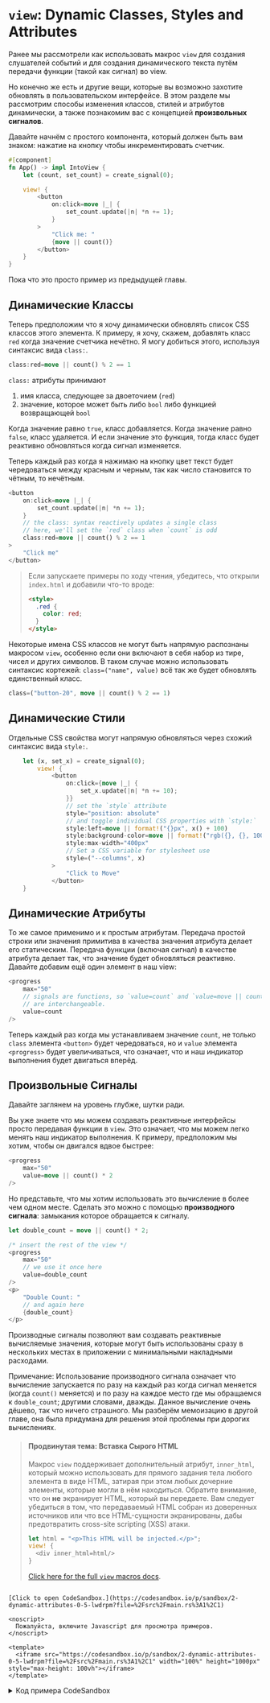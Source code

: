 # `view`: Dynamic Classes, Styles and Attributes

Ранее мы рассмотрели как использовать макрос `view` для создания слушателей событий и для создания динамического текста
путём передачи функции (такой как сигнал) во view.

Но конечно же есть и другие вещи, которые вы возможно захотите обновлять в пользовательском интерфейсе.
В этом разделе мы рассмотрим способы изменения классов, стилей и атрибутов динамически, а также
познакомим вас с концепцией **произвольных сигналов**.

Давайте начнём с простого компонента, который должен быть вам знаком: нажатие на кнопку чтобы инкрементировать счетчик.

```rust
#[component]
fn App() -> impl IntoView {
    let (count, set_count) = create_signal(0);

    view! {
        <button
            on:click=move |_| {
                set_count.update(|n| *n += 1);
            }
        >
            "Click me: "
            {move || count()}
        </button>
    }
}
```

Пока что это просто пример из предыдущей главы.

## Динамические Классы

Теперь предположим что я хочу динамически обновлять список CSS классов этого элемента.
К примеру, я хочу, скажем, добавлять класс `red` когда значение счетчика нечётно. Я могу добиться этого, используя
синтаксис вида `class:`.

```rust
class:red=move || count() % 2 == 1
```

`class:` атрибуты принимают

1. имя класса, следующее за двоеточием (`red`)
2. значение, которое может быть либо `bool` либо функцией возвращающей `bool`

Когда значение равно `true`, класс добавляется. Когда значение равно `false`, класс удаляется.
И если значение это функция, тогда класс будет реактивно обновляться когда сигнал изменяется.

Теперь каждый раз когда я нажимаю на кнопку цвет текст будет чередоваться между красным и черным, так как число становится
то чётным, то нечётным.

```rust
<button
    on:click=move |_| {
        set_count.update(|n| *n += 1);
    }
    // the class: syntax reactively updates a single class
    // here, we'll set the `red` class when `count` is odd
    class:red=move || count() % 2 == 1
>
    "Click me"
</button>
```

> Если запускаете примеры по ходу чтения, убедитесь, что открыли `index.html` и добавили что-то вроде:
>
> ```html
> <style>
>   .red {
>     color: red;
>   }
> </style>
> ```

Некоторые имена CSS классов не могут быть напрямую распознаны макросом `view`, особенно если они включают в себя набор из тире,
чисел и других символов. В таком случае можно использовать синтаксис кортежей: `class=("name", value)` всё так же будет обновлять единственный класс.

```rust
class=("button-20", move || count() % 2 == 1)
```

## Динамические Стили

Отдельные CSS свойства могут напрямую обновляться через схожий синтаксис вида `style:`.

```rust
    let (x, set_x) = create_signal(0);
        view! {
            <button
                on:click={move |_| {
                    set_x.update(|n| *n += 10);
                }}
                // set the `style` attribute
                style="position: absolute"
                // and toggle individual CSS properties with `style:`
                style:left=move || format!("{}px", x() + 100)
                style:background-color=move || format!("rgb({}, {}, 100)", x(), 100)
                style:max-width="400px"
                // Set a CSS variable for stylesheet use
                style=("--columns", x)
            >
                "Click to Move"
            </button>
    }
```

## Динамические Атрибуты

То же самое применимо и к простым атрибутам. Передача простой строки или значения примитива в качества значения
атрибута делает его статическим. Передача функции (включая сигнал) в качестве атрибута делает так, что значение будет обновляться реактивно.
Давайте добавим ещё один элемент в наш view:

```rust
<progress
    max="50"
    // signals are functions, so `value=count` and `value=move || count.get()`
    // are interchangeable.
    value=count
/>
```

Теперь каждый раз когда мы устанавливаем значение `count`, не только `class` элемента `<button>` будет чередоваться, но и 
`value` элемента `<progress>` будет увеличиваться, что означает, что и наш индикатор выполнения будет двигаться вперёд.

## Произвольные Сигналы

Давайте заглянем на уровень глубже, шутки ради.

Вы уже знаете что мы можем создавать реактивные интерфейсы просто передавая функции в `view`. Это означает, что мы можем 
легко менять наш индикатор выполнения. К примеру, предположим мы хотим, чтобы он двигался вдвое быстрее:

```rust
<progress
    max="50"
    value=move || count() * 2
/>
```

Но представьте, что мы хотим использовать это вычисление в более чем одном месте. Сделать это можно с помощью
**производного сигнала**: замыкания которое обращается к сигналу. 

```rust
let double_count = move || count() * 2;

/* insert the rest of the view */
<progress
    max="50"
    // we use it once here
    value=double_count
/>
<p>
    "Double Count: "
    // and again here
    {double_count}
</p>
```

Производные сигналы позволяют вам создавать реактивные вычисляемые значения, которые могут быть использованы сразу в нескольких местах
в приложении с минимальными накладными расходами.

Примечание: Использование производного сигнала означает что вычисление запускается по разу на каждый раз когда сигнал меняется
(когда `count()` меняется) и по разу на каждое место где мы обращаемся к `double_count`; другими словами, дважды. Данное вычисление очень дёшево, 
так что ничего страшного. Мы разберём мемоизацию в другой главе, она была придумана для решения этой проблемы при дорогих вычислениях.

> #### Продвинутая тема: Вставка Сырого HTML
>
> Макрос `view` поддерживает дополнительный атрибут, `inner_html`, который можно использовать для прямого задания
> тела любого элемента в виде HTML, затирая при этом любых дочерние элементы, которые могли в нём находиться.
> Обратите внимание, что он **не** экранирует HTML, который вы передаете. Вам следует убедиться в том, что передаваемый HTML
> собран из доверенных источников или что все HTML-сущности экранированы, дабы предотвратить cross-site scripting (XSS)  атаки.
>
> ```rust
> let html = "<p>This HTML will be injected.</p>";
> view! {
>   <div inner_html=html/>
> }
> ```
>
> [Click here for the full `view` macros docs](https://docs.rs/leptos/latest/leptos/macro.view.html).

```admonish sandbox title="Live example" collapsible=true

[Click to open CodeSandbox.](https://codesandbox.io/p/sandbox/2-dynamic-attributes-0-5-lwdrpm?file=%2Fsrc%2Fmain.rs%3A1%2C1)

<noscript>
  Пожалуйста, включите Javascript для просмотра примеров.
</noscript>

<template>
  <iframe src="https://codesandbox.io/p/sandbox/2-dynamic-attributes-0-5-lwdrpm?file=%2Fsrc%2Fmain.rs%3A1%2C1" width="100%" height="1000px" style="max-height: 100vh"></iframe>
</template>

```

<details>
<summary>Код примера CodeSandbox</summary>

```rust
use leptos::*;

#[component]
fn App() -> impl IntoView {
    let (count, set_count) = create_signal(0);

    // a "derived signal" is a function that accesses other signals
    // we can use this to create reactive values that depend on the
    // values of one or more other signals
    let double_count = move || count() * 2;

    view! {
        <button
            on:click=move |_| {
                set_count.update(|n| *n += 1);
            }

            // the class: syntax reactively updates a single class
            // here, we'll set the `red` class when `count` is odd
            class:red=move || count() % 2 == 1
        >
            "Click me"
        </button>
        // NOTE: self-closing tags like <br> need an explicit /
        <br/>

        // We'll update this progress bar every time `count` changes
        <progress
            // static attributes work as in HTML
            max="50"

            // passing a function to an attribute
            // reactively sets that attribute
            // signals are functions, so `value=count` and `value=move || count.get()`
            // are interchangeable.
            value=count
        ></progress>
        <br/>

        // This progress bar will use `double_count`
        // so it should move twice as fast!
        <progress
            max="50"
            // derived signals are functions, so they can also
            // reactively update the DOM
            value=double_count
        ></progress>
        <p>"Count: " {count}</p>
        <p>"Double Count: " {double_count}</p>
    }
}

fn main() {
    leptos::mount_to_body(App)
}
```

</details>
</preview>
